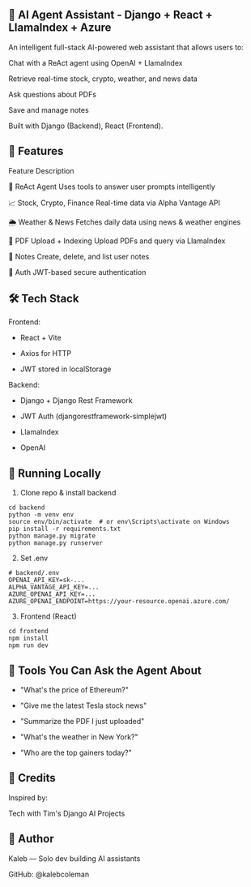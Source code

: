 ## 🧠 AI Agent Assistant - Django + React + LlamaIndex + Azure

An intelligent full-stack AI-powered web assistant that allows users to:

Chat with a ReAct agent using OpenAI + LlamaIndex

Retrieve real-time stock, crypto, weather, and news data

Ask questions about PDFs 

Save and manage notes

Built with Django (Backend), React (Frontend).

## 🚀 Features

Feature              Description

🧠 ReAct Agent       Uses tools to answer user prompts intelligently

📈 Stock, Crypto, Finance       Real-time data via Alpha Vantage API

🌦️ Weather & News       Fetches daily data using news & weather engines

📄 PDF Upload + Indexing        Upload PDFs and query via LlamaIndex

📝 Notes        Create, delete, and list user notes

🔐 Auth     JWT-based secure authentication

## 🛠️ Tech Stack

Frontend:

* React + Vite

* Axios for HTTP

* JWT stored in localStorage

Backend:

* Django + Django Rest Framework

* JWT Auth (djangorestframework-simplejwt)

* LlamaIndex

* OpenAI

## 🧪 Running Locally

1. Clone repo & install backend

```
cd backend
python -m venv env
source env/bin/activate  # or env\Scripts\activate on Windows
pip install -r requirements.txt
python manage.py migrate
python manage.py runserver
```

2. Set .env

```
# backend/.env
OPENAI_API_KEY=sk-...
ALPHA_VANTAGE_API_KEY=...
AZURE_OPENAI_API_KEY=...
AZURE_OPENAI_ENDPOINT=https://your-resource.openai.azure.com/

```

3. Frontend (React)

```
cd frontend
npm install
npm run dev
```

## 🤖 Tools You Can Ask the Agent About

* "What's the price of Ethereum?"

* "Give me the latest Tesla stock news"

* "Summarize the PDF I just uploaded"

* "What's the weather in New York?"

* "Who are the top gainers today?"

## 📜 Credits

Inspired by:

Tech with Tim's Django AI Projects

## 🧠 Author

Kaleb — Solo dev building AI assistants

GitHub: @kalebcoleman